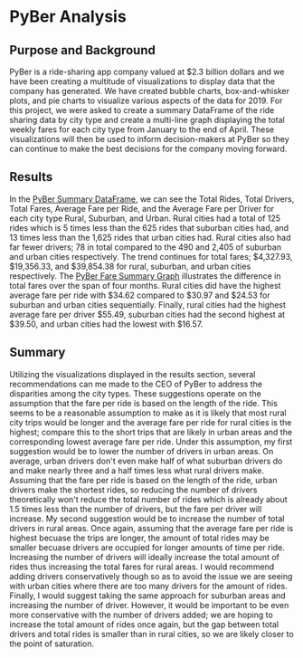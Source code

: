 # PyBer Analysis
## Purpose and Background
PyBer is a ride-sharing app company valued at $2.3 billion dollars and we have been creating a multitude of visualizations to display data that the company has generated. We have created bubble charts, box-and-whisker plots, and pie charts to visualize various aspects of the data for 2019. For this project, we were asked to create a summary DataFrame of the ride sharing data by city type and create a multi-line graph displaying the total weekly fares for each city type from January to the end of April. These visualizations will then be used to inform decision-makers at PyBer so they can continue to make the best decisions for the company moving forward. 
## Results
In the [PyBer Summary DataFrame](https://github.com/MDaily7/PyBer_Analysis/blob/main/Analysis/Pyber_Summary_DataFrame.png), we can see the Total Rides, Total Drivers, Total Fares, Average Fare per Ride, and the Average Fare per Driver for each city type Rural, Suburban, and Urban. Rural cities had a total of 125 rides which is 5 times less than the 625 rides that suburban cities had, and 13 times less than the 1,625 rides that urban cities had. Rural cities also had far fewer drivers; 78 in total compared to the 490 and 2,405 of suburban and urban cities respectively. The trend continues for total fares; $4,327.93, $19,356.33, and $39,854.38 for rural, suburban, and urban cities respectively. The [PyBer Fare Summary Graph](https://github.com/MDaily7/PyBer_Analysis/blob/main/Analysis/PyBer_fare_summary.png) illustrates the difference in total fares over the span of four months. Rural cities did have the highest average fare per ride with $34.62 compared to $30.97 and $24.53 for suburban and urban cities sequentially. Finally, rural cities had the highest average fare per driver $55.49, suburban cities had the second highest at $39.50, and urban cities had the lowest with $16.57. 
## Summary
Utilizing the visualizations displayed in the results section, several recommendations can me made to the CEO of PyBer to address the disparities among the city types. These suggestions operate on the assumption that the fare per ride is based on the length of the ride. This seems to be a reasonable assumption to make as it is likely that most rural city trips would be longer and the average fare per ride for rural cities is the highest; compare this to the short trips that are likely in urban areas and the corresponding lowest average fare per ride. Under this assumption, my first suggestion would be to lower the number of drivers in urban areas. On average, urban drivers don't even make half of what suburban drivers do and make nearly three and a half times less what rural drivers make. Assuming that the fare per ride is based on the length of the ride, urban drivers make the shortest rides, so reducing the number of drivers theoretically won't reduce the total number of rides which is already about 1.5 times less than the number of drivers, but the fare per driver will increase. My second suggestion would be to increase the number of total drivers in rural areas. Once again, assuming that the average fare per ride is highest becuase the trips are longer, the amount of total rides may be smaller becuase drivers are occupied for longer amounts of time per ride. Increasing the number of drivers will ideally increase the total amount of rides thus increasing the total fares for rural areas. I would recommend adding drivers conservatively though so as to avoid the issue we are seeing with urban cities where there are too many drivers for the amount of rides. Finally, I would suggest taking the same approach for suburban areas and increasing the number of driver. However, it would be important to be even more conservative with the number of drivers added; we are hoping to increase the total amount of rides once again, but the gap between total drivers and total rides is smaller than in rural cities, so we are likely closer to the point of saturation. 
